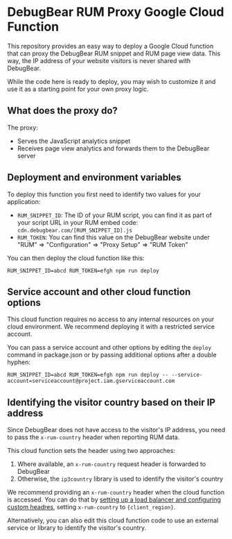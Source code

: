 # DebugBear RUM Proxy Google Cloud Function

This repository provides an easy way to deploy a Google Cloud function that can proxy the DebugBear RUM snippet and RUM page view data. This way, the IP address of your website visitors is never shared with DebugBear.

While the code here is ready to deploy, you may wish to customize it and use it as a starting point for your own proxy logic.

## What does the proxy do?

The proxy:

- Serves the JavaScript analytics snippet
- Receives page view analytics and forwards them to the DebugBear server

## Deployment and environment variables

To deploy this function you first need to identify two values for your application:

- `RUM_SNIPPET_ID`: The ID of your RUM script, you can find it as part of your script URL in your RUM embed code: `cdn.debugbear.com/[RUM_SNIPPET_ID].js`
- `RUM_TOKEN`: You can find this value on the DebugBear website under "RUM" => "Configuration" => "Proxy Setup" => "RUM Token"

You can then deploy the cloud function like this:

```
RUM_SNIPPET_ID=abcd RUM_TOKEN=efgh npm run deploy
```

## Service account and other cloud function options

This cloud function requires no access to any internal resources on your cloud environment. We recommend deploying it with a restricted service account.

You can pass a service account and other options by editing the `deploy` command in package.json or by passing additional options after a double hyphen:

```
RUM_SNIPPET_ID=abcd RUM_TOKEN=efgh npm run deploy -- --service-account=serviceaccount@project.iam.gserviceaccount.com
```

## Identifying the visitor country based on their IP address

Since DebugBear does not have access to the visitor's IP address, you need to pass the `x-rum-country` header when reporting RUM data.

This cloud function sets the header using two approaches:

1. Where available, an `x-rum-country` request header is forwarded to DebugBear
2. Otherwise, the `ip3country` library is used to identify the visitor's country

We recommend providing an `x-rum-country` header when the cloud function is accessed. You can do that by [setting up a load balancer and configuring custom headres](https://cloud.google.com/load-balancing/docs/https/custom-headers), setting `x-rum-country` to `{client_region}`.

Alternatively, you can also edit this cloud function code to use an external service or library to identify the visitor's country.
